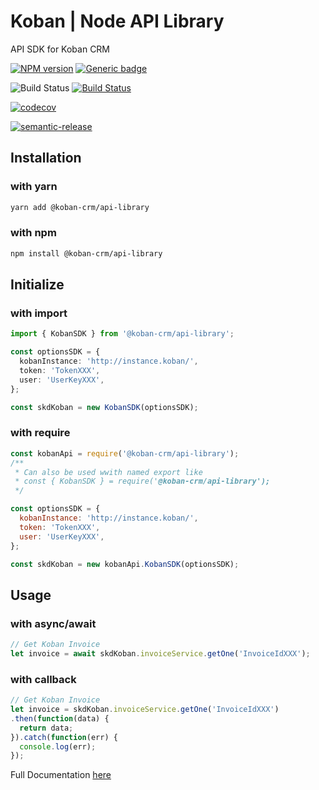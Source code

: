 # Koban | Node API Library
API SDK for Koban CRM

[![NPM version](https://img.shields.io/npm/v/@koban-crm/api-library?style=flat-square)](https://www.npmjs.com/package/@koban-crm/api-library) [![Generic badge](https://img.shields.io/badge/Docs-online-blue.svg?style=flat-square)](https://koban-crm.github.io/koban-node-api-library/)

![Build Status](https://github.com/Koban-CRM/koban-node-api-library/workflows/CI/badge.svg)
[![Build Status](https://github.com/Koban-CRM/koban-node-api-library/workflows/Release/badge.svg)](https://github.com/Koban-CRM/koban-node-api-library/releases)

[![codecov](https://codecov.io/gh/Koban-CRM/koban-node-api-library/branch/master/graph/badge.svg)](https://codecov.io/gh/Koban-CRM/koban-node-api-library)

[![semantic-release](https://img.shields.io/badge/%20%20%F0%9F%93%A6%F0%9F%9A%80-semantic--release-e10079.svg)](https://github.com/semantic-release/semantic-release)

## Installation
### with yarn
```bash
yarn add @koban-crm/api-library
```
### with npm
```bash
npm install @koban-crm/api-library
```

## Initialize
### with import
```typescript
import { KobanSDK } from '@koban-crm/api-library';

const optionsSDK = {
  kobanInstance: 'http://instance.koban/',
  token: 'TokenXXX',
  user: 'UserKeyXXX',
};

const skdKoban = new KobanSDK(optionsSDK);
```

### with require
```javascript
const kobanApi = require('@koban-crm/api-library');
/**
 * Can also be used wwith named export like
 * const { KobanSDK } = require('@koban-crm/api-library');
 */

const optionsSDK = {
  kobanInstance: 'http://instance.koban/',
  token: 'TokenXXX',
  user: 'UserKeyXXX',
};

const skdKoban = new kobanApi.KobanSDK(optionsSDK);
```

## Usage
### with async/await
```typescript
// Get Koban Invoice
let invoice = await skdKoban.invoiceService.getOne('InvoiceIdXXX');
```

### with callback
```javascript
// Get Koban Invoice
let invoice = skdKoban.invoiceService.getOne('InvoiceIdXXX')
.then(function(data) {
  return data;
}).catch(function(err) {
  console.log(err);
});
```

Full Documentation [here](https://koban-crm.github.io/koban-node-api-library/)